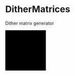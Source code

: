 # DitherMatrices
Dither matrix generator

![Screen01](https://raw.githubusercontent.com/darwikey/DitherMatrices/master/ConsoleApplication1/Matrix.gif)
